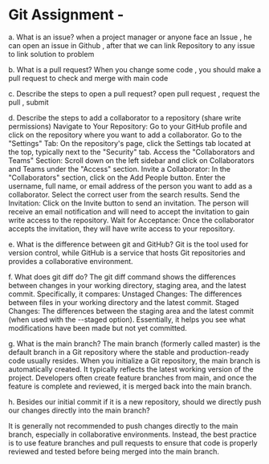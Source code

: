 # Git Assignment - <Your GitHub Username>
a. What is an issue?
when a project manager or anyone face an Issue , he can open an issue in Github , after that we can link Repository to any issue to link solution to problem

b. What is a pull request?
When you change some code , you should make a pull request to check and merge with main code

c. Describe the steps to open a pull request?
open pull request , request the pull , submit

d. Describe the steps to add a collaborator to a repository (share write permissions)
Navigate to Your Repository:
Go to your GitHub profile and click on the repository where you want to add a collaborator.
Go to the "Settings" Tab:
On the repository's page, click the Settings tab located at the top, typically next to the "Security" tab.
Access the "Collaborators and Teams" Section:
Scroll down on the left sidebar and click on Collaborators and Teams under the "Access" section.
Invite a Collaborator:
In the "Collaborators" section, click on the Add People button.
Enter the username, full name, or email address of the person you want to add as a collaborator.
Select the correct user from the search results.
Send the Invitation:
Click on the Invite button to send an invitation. The person will receive an email notification and will need to accept the invitation to gain write access to the repository.
Wait for Acceptance:
Once the collaborator accepts the invitation, they will have write access to your repository.

e. What is the difference between git and GitHub?
Git is the tool used for version control, while GitHub is a service that hosts Git repositories and provides a collaborative environment.

f. What does git diff do?
The git diff command shows the differences between changes in your working directory, staging area, and the latest commit. Specifically, it compares:
Unstaged Changes: The differences between files in your working directory and the latest commit.
Staged Changes: The differences between the staging area and the latest commit (when used with the --staged option).
Essentially, it helps you see what modifications have been made but not yet committed.


g. What is the main branch?
The main branch (formerly called master) is the default branch in a Git repository where the stable and production-ready code usually resides.
When you initialize a Git repository, the main branch is automatically created.
It typically reflects the latest working version of the project.
Developers often create feature branches from main, and once the feature is complete and reviewed, it is merged back into the main branch.


h. Besides our initial commit if it is a new repository, should we directly push our changes directly into the main branch?

It is generally not recommended to push changes directly to the main branch, especially in collaborative environments. Instead, the best practice is to use feature branches and pull requests to ensure that code is properly reviewed and tested before being merged into the main branch.